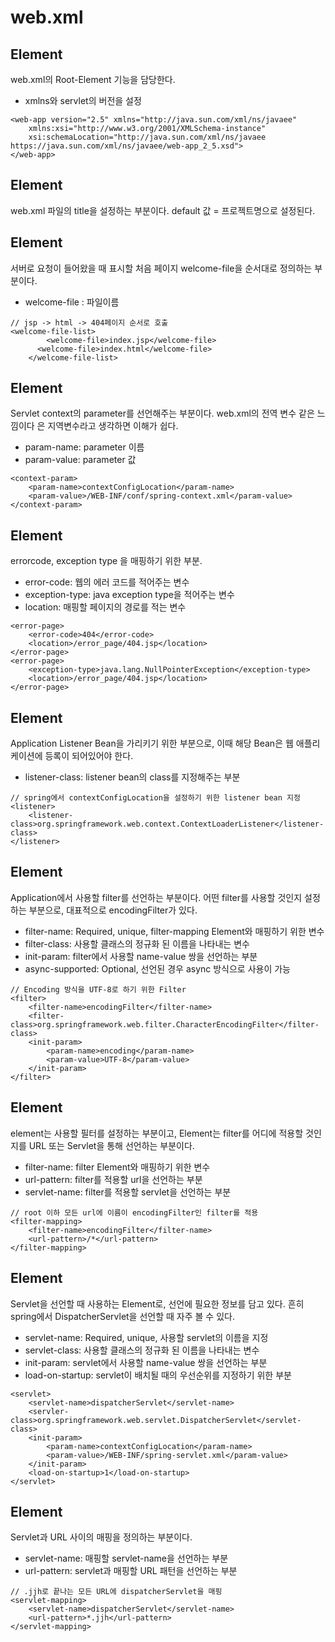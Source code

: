# web.xml

## <web-app> Element
web.xml의 Root-Element 기능을 담당한다.
- xmlns와 servlet의 버전을 설정
~~~
<web-app version="2.5" xmlns="http://java.sun.com/xml/ns/javaee"
	xmlns:xsi="http://www.w3.org/2001/XMLSchema-instance"
	xsi:schemaLocation="http://java.sun.com/xml/ns/javaee https://java.sun.com/xml/ns/javaee/web-app_2_5.xsd">
</web-app>
~~~

## <display-name> Element
web.xml 파일의 title을 설정하는 부분이다.
default 값 = 프로젝트명으로 설정된다.

## <welcome-file-list> Element
서버로 요청이 들어왔을 때 표시할 처음 페이지 welcome-file을 순서대로 정의하는 부분이다.

- welcome-file : 파일이름
~~~
// jsp -> html -> 404페이지 순서로 호출
<welcome-file-list>
	    <welcome-file>index.jsp</welcome-file>
      <welcome-file>index.html</welcome-file>
	</welcome-file-list>
~~~

## <context-param> Element
Servlet context의 parameter를 선언해주는 부분이다.
web.xml의 전역 변수 같은 느낌이다
<init-param>은 지역변수라고 생각하면 이해가 쉽다.

- param-name: parameter 이름
- param-value: parameter 값
~~~
<context-param>
    <param-name>contextConfigLocation</param-name>
    <param-value>/WEB-INF/conf/spring-context.xml</param-value>
</context-param>
~~~

## <error-page> Element
errorcode, exception type 을 매핑하기 위한 부분.

- error-code: 웹의 에러 코드를 적어주는 변수
- exception-type: java exception type을 적어주는 변수
- location: 매핑할 페이지의 경로를 적는 변수
~~~
<error-page>
    <error-code>404</error-code>
    <location>/error_page/404.jsp</location>
</error-page>
<error-page>
    <exception-type>java.lang.NullPointerException</exception-type>
    <location>/error_page/404.jsp</location>
</error-page>
~~~

## <listener> Element
Application Listener Bean을 가리키기 위한 부분으로,
이때 해당 Bean은 웹 애플리케이션에 등록이 되어있어야 한다.

- listener-class: listener bean의 class를 지정해주는 부분
~~~
// spring에서 contextConfigLocation을 설정하기 위한 listener bean 지정
<listener>
    <listener-class>org.springframework.web.context.ContextLoaderListener</listener-class>
</listener>
~~~

## <filter> Element
Application에서 사용할 filter를 선언하는 부분이다.
어떤 filter를 사용할 것인지 설정하는 부분으로, 대표적으로 encodingFilter가 있다.

- filter-name: Required, unique, filter-mapping Element와 매핑하기 위한 변수
- filter-class: 사용할 클래스의 정규화 된 이름을 나타내는 변수
- init-param: filter에서 사용할 name-value 쌍을 선언하는 부분
- async-supported: Optional, 선언된 경우 async 방식으로 사용이 가능
~~~
// Encoding 방식을 UTF-8로 하기 위한 Filter
<filter>
    <filter-name>encodingFilter</filter-name>
    <filter-class>org.springframework.web.filter.CharacterEncodingFilter</filter-class>
    <init-param>
        <param-name>encoding</param-name>
        <param-value>UTF-8</param-value>
    </init-param>
</filter>
~~~

## <filter-mapping> Element
<filter> element는 사용할 필터를 설정하는 부분이고,
<filter-mapping> Element는 filter를 어디에 적용할 것인지를
URL 또는 Servlet을 통해 선언하는 부분이다.

- filter-name: filter Element와 매핑하기 위한 변수
- url-pattern: filter를 적용할 url을 선언하는 부분
- servlet-name: filter를 적용할 servlet을 선언하는 부분
~~~
// root 이하 모든 url에 이름이 encodingFilter인 filter를 적용
<filter-mapping>
    <filter-name>encodingFilter</filter-name>
    <url-pattern>/*</url-pattern>
</filter-mapping>
~~~

## <servlet> Element
Servlet을 선언할 때 사용하는 Element로, 선언에 필요한 정보를 담고 있다.
흔히 spring에서 DispatcherServlet을 선언할 때 자주 볼 수 있다.

- servlet-name: Required, unique, 사용할 servlet의 이름을 지정
- servlet-class: 사용할 클래스의 정규화 된 이름을 나타내는 변수
- init-param: servlet에서 사용할 name-value 쌍을 선언하는 부분
- load-on-startup: servlet이 배치될 때의 우선순위를 지정하기 위한 부분
~~~
<servlet>
    <servlet-name>dispatcherServlet</servlet-name>
    <servler-class>org.springframework.web.servlet.DispatcherServlet</servlet-class>
    <init-param>
        <param-name>contextConfigLocation</param-name>
        <param-value>/WEB-INF/spring-servlet.xml</param-value>
    </init-param>
    <load-on-startup>1</load-on-startup>
</servlet>
~~~

## <servlet-mapping> Element
Servlet과 URL 사이의 매핑을 정의하는 부분이다.

- servlet-name: 매핑할 servlet-name을 선언하는 부분
- url-pattern: servlet과 매핑할 URL 패턴을 선언하는 부분
~~~
// .jjh로 끝나는 모든 URL에 dispatcherServlet을 매핑
<servlet-mapping>
    <servlet-name>dispatcherServlet</servlet-name>
    <url-pattern>*.jjh</url-pattern>
</servlet-mapping>
~~~
